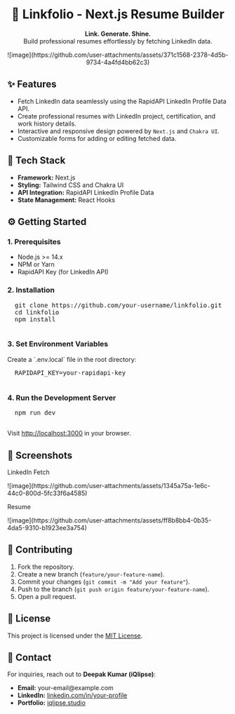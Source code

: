 <h1 align="center">📄 Linkfolio - Next.js Resume Builder</h1>
  <p align="center">
    <strong>Link. Generate. Shine.</strong><br>
    Build professional resumes effortlessly by fetching LinkedIn data.
  </p>

  <div align="center">
    ![image](https://github.com/user-attachments/assets/371c1568-2378-4d5b-9734-4a4fd4bb62c3)
  </div>

  <h2>✨ Features</h2>
  <ul>
    <li>Fetch LinkedIn data seamlessly using the RapidAPI LinkedIn Profile Data API.</li>
    <li>Create professional resumes with LinkedIn project, certification, and work history details.</li>
    <li>Interactive and responsive design powered by <code>Next.js</code> and <code>Chakra UI</code>.</li>
    <li>Customizable forms for adding or editing fetched data.</li>
  </ul>

  <h2>🚀 Tech Stack</h2>
  <ul>
    <li><strong>Framework:</strong> Next.js</li>
    <li><strong>Styling:</strong> Tailwind CSS and Chakra UI</li>
    <li><strong>API Integration:</strong> RapidAPI LinkedIn Profile Data</li>
    <li><strong>State Management:</strong> React Hooks</li>
  </ul>
  
  <h2>⚙️ Getting Started</h2>
  <h3>1. Prerequisites</h3>
  <ul>
    <li>Node.js >= 14.x</li>
    <li>NPM or Yarn</li>
    <li>RapidAPI Key (for LinkedIn API)</li>
  </ul>

  <h3>2. Installation</h3>
  <pre>
  git clone https://github.com/your-username/linkfolio.git
  cd linkfolio
  npm install
  </pre>

  <h3>3. Set Environment Variables</h3>
  Create a `.env.local` file in the root directory:
  <pre>
  RAPIDAPI_KEY=your-rapidapi-key
  </pre>

  <h3>4. Run the Development Server</h3>
  <pre>
  npm run dev
  </pre>
  Visit <a href="http://localhost:3000" target="_blank">http://localhost:3000</a> in your browser.

  <h2>🎨 Screenshots</h2>
  
  <p>LinkedIn Fetch</p>
  ![image](https://github.com/user-attachments/assets/1345a75a-1e6c-44c0-800d-5fc33f6a4585)

  <p>Resume</p>
  ![image](https://github.com/user-attachments/assets/ff8b8bb4-0b35-4da5-9310-b1923ee3a754)


  <h2>🤝 Contributing</h2>
  <ol>
    <li>Fork the repository.</li>
    <li>Create a new branch (<code>feature/your-feature-name</code>).</li>
    <li>Commit your changes (<code>git commit -m "Add your feature"</code>).</li>
    <li>Push to the branch (<code>git push origin feature/your-feature-name</code>).</li>
    <li>Open a pull request.</li>
  </ol>

  <h2>📄 License</h2>
  <p>This project is licensed under the <a href="LICENSE" target="_blank">MIT License</a>.</p>

  <h2>📧 Contact</h2>
  <p>For inquiries, reach out to <strong>Deepak Kumar (iQlipse)</strong>:</p>
  <ul>
    <li><strong>Email:</strong> your-email@example.com</li>
    <li><strong>LinkedIn:</strong> <a href="https://linkedin.com/in/your-profile" target="_blank">linkedin.com/in/your-profile</a></li>
    <li><strong>Portfolio:</strong> <a href="https://www.iqlipse.studio" target="_blank">iqlipse.studio</a></li>
  </ul>
















